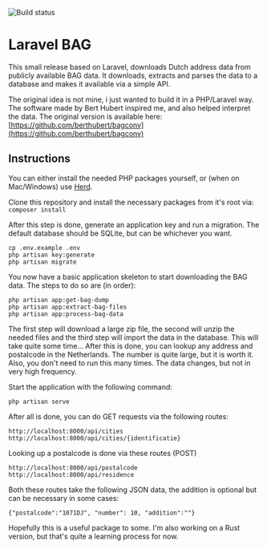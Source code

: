 ![Build status](https://github.com/bpeperkamp/laravel_bag/actions/workflows/ci.yml/badge.svg)

# Laravel BAG

This small release based on Laravel, downloads Dutch address data from publicly available BAG data. It downloads, extracts and parses the data to a database and makes it available via a simple API.

The original idea is not mine, i just wanted to build it in a PHP/Laravel way. The software made by Bert Hubert inspired me, and also helped interpret the data. The original version is available here: [https://github.com/berthubert/bagconv](https://github.com/berthubert/bagconv)

## Instructions

You can either install the needed PHP packages yourself, or (when on Mac/Windows) use [Herd](https://herd.laravel.com/).

Clone this repository and install the necessary packages from it's root via: ```composer install```

After this step is done, generate an application key and run a migration. The default database should be SQLite, but can be whichever you want.

```
cp .env.example .env
php artisan key:generate
php artisan migrate
```

You now have a basic application skeleton to start downloading the BAG data. The steps to do so are (in order):

```
php artisan app:get-bag-dump
php artisan app:extract-bag-files
php artisan app:process-bag-data
```

The first step will download a large zip file, the second will unzip the needed files and the third step will import the data in the database. This will take quite some time... After this is done, you can lookup any address and postalcode in the Netherlands. The number is quite large, but it is worth it. Also, you don't need to run this many times. The data changes, but not in very high frequency.

Start the application with the following command:
```
php artisan serve
```

After all is done, you can do GET requests via the following routes:

```
http://localhost:8000/api/cities
http://localhost:8000/api/cities/{identificatie}
```

Looking up a postalcode is done via these routes (POST)

```
http://localhost:8000/api/postalcode
http://localhost:8000/api/residence
```

Both these routes take the following JSON data, the addition is optional but can be necessary in some cases:

```
{"postalcode":"1071DJ", "number": 10, "addition":""}
```

Hopefully this is a useful package to some. I'm also working on a Rust version, but that's quite a learning process for now.
